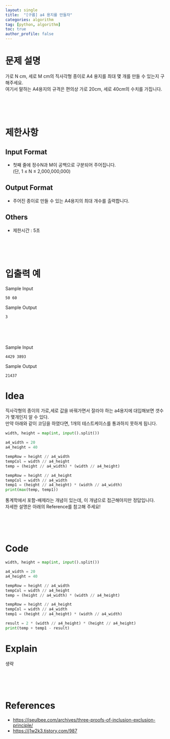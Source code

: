 ```yaml
---
layout: single
title:  "[구름] a4 용지를 만들자"
categories: algorithm
tag: [python, algorithm]
toc: true
author_profile: false
---
```



# 문제 설명
가로 N cm, 세로 M cm의 직사각형 종이로 A4 용지를 최대 몇 개를 만들 수 있는지 구해주세요.<br/>
여기서 말하는 A4용지의 규격은 편의상 가로 20cm, 세로 40cm의 수치를 가집니다.<br/>

<br/><br/><br/>

# 제한사항

## Input Format
- 첫째 줄에 정수N과 M이 공백으로 구분되어 주어집니다.<br/>
(단, 1 &le; N &le; 2,000,000,000)

## Output Format

- 주어진 종이로 만들 수 있는 A4용지의 최대 개수를 출력합니다.

## Others
- 제한시간 : 5초

<br/><br/><br/>


# 입출력 예
Sample Input
```
50 60
```
Sample Output
```
3
```
<br/><br/><br/>

Sample Input
```
4429 3893
```
Sample Output
```
21437
```


# Idea

<p>
직사각형의 종이의 가로,세로 값을 바꿔가면서 잘라야 하는 a4용지에 대입해보면 갯수가 몇개인지 알 수 있다.<br/>
만약 아래와 같이 코딩을 하였다면, 1개의 테스트케이스를 통과하지 못하게 됩니다.

```python
width, height = map(int, input().split())

a4_width = 20
a4_height = 40

tempRow = height // a4_width
tempCol = width // a4_height
temp = (height // a4_width) * (width // a4_height)

tempRow = height // a4_height
tempCol = width // a4_width
temp1 = (height // a4_height) * (width // a4_width)
print(max(temp, temp1))
```

통계학에서 포함-배제라는 개념이 있는데, 이 개념으로 접근해야지만 정답입니다.<br/>
자세한 설명은 아래의 Reference를 참고해 주세요!



</p>
<br/><br/><br/>

# Code

```python
width, height = map(int, input().split())

a4_width = 20
a4_height = 40

tempRow = height // a4_width
tempCol = width // a4_height
temp = (height // a4_width) * (width // a4_height)

tempRow = height // a4_height
tempCol = width // a4_width
temp1 = (height // a4_height) * (width // a4_width)

result = 2 * (width // a4_height) * (height // a4_height)
print(temp + temp1 - result)
```


# Explain
생략


<br/><br/><br/>





# References

<ul>
  <li><a href="https://iseulbee.com/archives/three-proofs-of-inclusion-exclusion-principle/" target="_blank">https://iseulbee.com/archives/three-proofs-of-inclusion-exclusion-principle/</a></li>
  <li><a href="https://j1w2k3.tistory.com/987" target="_blank">https://j1w2k3.tistory.com/987</a></li>
</ul>

